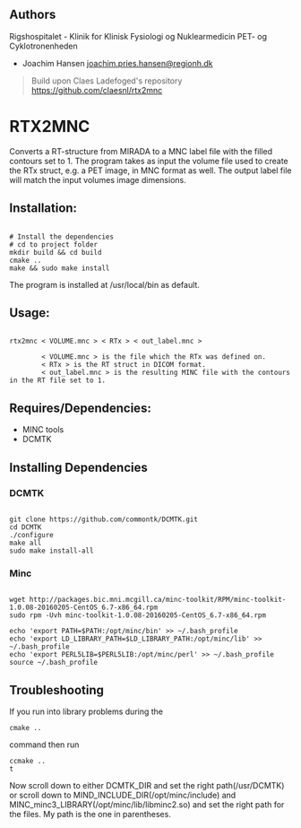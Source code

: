 ## Authors
Rigshospitalet - Klinik for Klinisk Fysiologi og Nuklearmedicin PET- og Cyklotronenheden 
  - Joachim Hansen <joachim.pries.hansen@regionh.dk>
  
> Build upon Claes Ladefoged's repository https://github.com/claesnl/rtx2mnc

# RTX2MNC  

Converts a RT-structure from MIRADA to a MNC label file with the filled contours set to 1. 
The program takes as input the volume file used to create the RTx struct, e.g. a PET image, in MNC format as well. The output label file will match the input volumes image dimensions.

## Installation:
<pre><code>
# Install the dependencies
# cd to project folder
mkdir build && cd build
cmake ..
make && sudo make install
</code></pre>
The program is installed at /usr/local/bin as default.

## Usage:
<pre><code>
rtx2mnc < VOLUME.mnc > < RTx > < out_label.mnc >
      	
      	< VOLUME.mnc > is the file which the RTx was defined on.
      	< RTx > is the RT struct in DICOM format.
      	< out_label.mnc > is the resulting MINC file with the contours in the RT file set to 1.
</code></pre>

## Requires/Dependencies:
 - MINC tools
 - DCMTK

## Installing Dependencies
### DCMTK
<pre><code>
git clone https://github.com/commontk/DCMTK.git
cd DCMTK
./configure
make all
sudo make install-all
</code></pre>
### Minc
<pre><code>
wget http://packages.bic.mni.mcgill.ca/minc-toolkit/RPM/minc-toolkit-1.0.08-20160205-CentOS_6.7-x86_64.rpm
sudo rpm -Uvh minc-toolkit-1.0.08-20160205-CentOS_6.7-x86_64.rpm

echo 'export PATH=$PATH:/opt/minc/bin' >> ~/.bash_profile
echo 'export LD_LIBRARY_PATH=$LD_LIBRARY_PATH:/opt/minc/lib' >> ~/.bash_profile
echo 'export PERL5LIB=$PERL5LIB:/opt/minc/perl' >> ~/.bash_profile
source ~/.bash_profile
</code></pre>
## Troubleshooting
If you run into library problems during the 
<pre><code>cmake ..</code></pre> 
command then run 
<pre><code>ccmake ..
t</code></pre> 
Now scroll down to either DCMTK_DIR and set the right path(/usr/DCMTK) or scroll down to MIND_INCLUDE_DIR(/opt/minc/include) and  MINC_minc3_LIBRARY(/opt/minc/lib/libminc2.so) and set the right path for the files. My path is the one in parentheses. 
